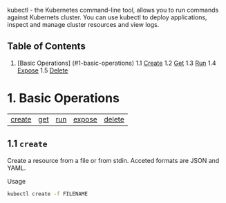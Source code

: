 kubectl - the Kubernetes command-line tool, allows you to run commands against Kubernets cluster. You can use kubectl to deploy applications, inspect and manage cluster resources and view logs. 

## Table of Contents 
  1. [Basic Operations] (#1-basic-operations)
    1.1 [Create](#11-create)
    1.2 [Get](#12-get)
    1.3 [Run](#13-run)
    1.4 [Expose](#14-expose)
    1.5 [Delete](#15-delete)

# 1. Basic Operations
<table>
    <tr>
	<td><a href="#1.1-create">create</a></td>
	<td><a href="#1.2-get">get</a></td>
	<td><a href="#1.3-run">run</a></td>
	<td><a href="#1.4-expose">expose</a></td>
	<td><a href="#1.5-delete">delete</a></td>
    </tr>
</table>

## 1.1  `create`
Create a resource from a file or from stdin. Acceted formats are JSON and YAML.

Usage
```bash
kubectl create -f FILENAME 
